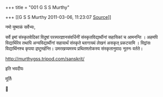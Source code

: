 +++
title = "001 G S S Murthy"

+++
[[G S S Murthy	2011-03-06, 11:23:07 [Source](https://groups.google.com/g/samskrita/c/e7pFhtso8bQ)]]



नमो युष्माकं सर्वेभ्यः,

सर्वे इमां संस्कृतवेदिकां विदुषां परस्परज्ञानसंवर्धिनीं संस्कृतविद्यार्थीनां सहायिकां च आमनन्ति । अहमपि विद्यार्थिरेव तथापि अन्यविद्यार्थीनां सहायार्थं संस्कृते ब्लागाख्यं लेखनं असकृत् प्रकटयामि । विद्वांसः विद्यार्थिनश्च कृपया द्रष्टुमर्हन्ति। उमरखय्यमस्य प्रथितश्लोकस्य संस्कृतानुवादः नूतनः वर्तते।

<http://murthygss.tripod.com/sanskrit/>

इति भवदीयः

मूर्तिः



